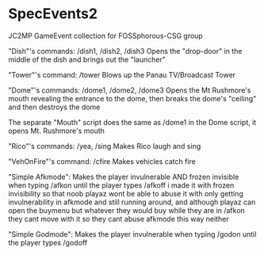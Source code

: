 SpecEvents2
===========

JC2MP GameEvent collection for FOSSphorous-CSG group

"Dish"'s commands: /dish1, /dish2, /dish3
Opens the "drop-door" in the middle of the dish and brings out the "launcher"

"Tower"'s command: /tower
Blows up the Panau TV/Broadcast Tower

"Dome"'s commands: /dome1, /dome2, /dome3
Opens the Mt Rushmore's mouth revealing the entrance to the dome, then breaks the dome's "ceiling" and then destroys the dome

The separate "Mouth" script does the same as /dome1 in the Dome script, it opens Mt. Rushmore's mouth

"Rico"'s commands: /yea, /sing
Makes Rico laugh and sing

"VehOnFire"'s command: /cfire
Makes vehicles catch fire

"Simple Afkmode": Makes the player invulnerable AND frozen invisible when typing /afkon until the player types /afkoff i made it with frozen invisibility so that noob playaz wont be able to abuse it with only getting invulnerability in afkmode and still running around, and although playaz can open the buymenu but whatever they would buy while they are in /afkon they cant move with it so they cant abuse afkmode this way neither

"Simple Godmode": Makes the player invulnerable when typing /godon until the player types /godoff
